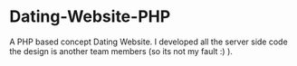 Dating-Website-PHP
==================

A PHP based concept Dating Website. I developed all the server side code the design is another team members (so its not my fault :) ).
